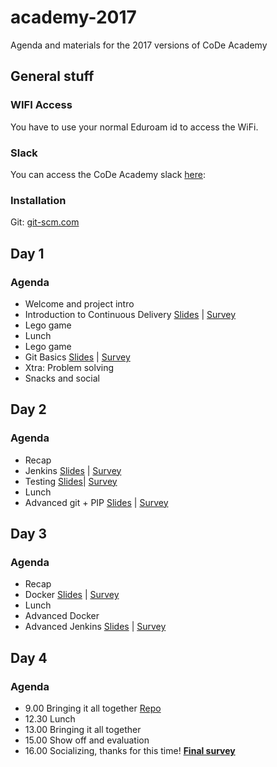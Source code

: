# academy-2017
Agenda and materials for the 2017 versions of CoDe Academy

## General stuff


### WIFI Access
You have to use your normal Eduroam id to access the WiFi.

### Slack
You can access the CoDe Academy slack [here]():

### Installation
Git: [git-scm.com](https://git-scm.com/)

## Day 1
### Agenda
* Welcome and project intro
* Introduction to Continuous Delivery [Slides]() | [Survey]()
* Lego game
* Lunch
* Lego game
* Git Basics [Slides]() | [Survey]()
* Xtra: Problem solving
* Snacks and social



## Day 2
### Agenda
* Recap
* Jenkins [Slides]() | [Survey]()
* Testing [Slides]()| [Survey]()
* Lunch
* Advanced git + PIP [Slides]() | [Survey]()



## Day 3
### Agenda
* Recap
* Docker [Slides]() | [Survey]()
* Lunch
* Advanced Docker
* Advanced Jenkins [Slides]() | [Survey]()

## Day 4
### Agenda

* 9.00 Bringing it all together [Repo](https://github.com/praqma-training/ca-project)
* 12.30 Lunch
* 13.00 Bringing it all together
* 15.00 Show off and evaluation
* 16.00 Socializing, thanks for this time!
**[Final survey]()**
